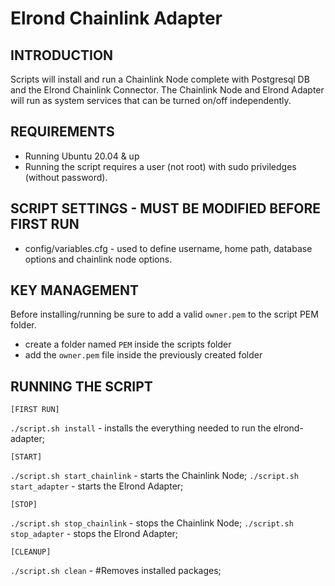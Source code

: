 # Elrond Chainlink Adapter

## INTRODUCTION

Scripts will install and run a Chainlink Node complete with Postgresql DB and the Elrond Chainlink Connector.
The Chainlink Node and Elrond Adapter will run as system services that can be turned on/off independently.

## REQUIREMENTS

- Running Ubuntu 20.04 & up
- Running the script requires a user (not root) with sudo priviledges (without password).

## SCRIPT SETTINGS - MUST BE MODIFIED BEFORE FIRST RUN

- config/variables.cfg - used to define username, home path, database options and chainlink node options.

## KEY MANAGEMENT

Before installing/running be sure to add a valid `owner.pem` to the script PEM folder.

- create a folder named `PEM` inside the scripts folder
- add the `owner.pem` file inside the previously created folder

## RUNNING THE SCRIPT

    [FIRST RUN]

`./script.sh install` - installs the everything needed to run the elrond-adapter;

    [START]
`./script.sh start_chainlink` - starts the Chainlink Node;
`./script.sh start_adapter` - starts the Elrond Adapter;

    [STOP]
`./script.sh stop_chainlink` - stops the Chainlink Node;
`./script.sh stop_adapter` - stops the Elrond Adapter;

    [CLEANUP]

`./script.sh clean` - #Removes installed packages;
